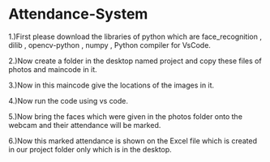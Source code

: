 # Attendance-System
1.)First please download the libraries of python which are face_recognition , dilib , opencv-python , numpy , Python compiler for VsCode.

2.)Now create a folder in the desktop named project and copy these files of photos and maincode in it.

3.)Now in this maincode give the locations of the images in it.

4.)Now run the code using vs code.

5.)Now bring the faces which were given in the photos folder onto the webcam and their attendance will be marked.

6.)Now this marked attendance is shown on the Excel file which is created in our project folder only which is in the desktop.
